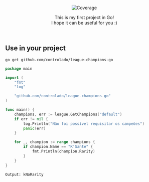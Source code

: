 <div align=center> 

![Coverage](https://img.shields.io/badge/Coverage-96.4%25-brightgreen)

This is my first project in Go! <br>
I hope it can be useful for you :)

</div>
<br>

## Use in your project

    go get github.com/controlado/league-champions-go

```go
package main

import (
	"fmt"
	"log"

	"github.com/controlado/league-champions-go"
)

func main() {
	champions, err := league.GetChampions("default")
	if err != nil {
		log.Println("Não foi possível requisitar os campeões")
		panic(err)
	}

	for _, champion := range champions {
		if champion.Name == "K'Sante" {
			fmt.Println(champion.Rarity)
		}
	}
}
```

    Output: kNoRarity